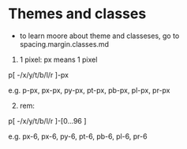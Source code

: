 <h1> Themes and classes </h1>

* to learn moore about theme and classeses, go to spacing.margin.classes.md

1) 1 pixel: px means 1 pixel

p[ -/x/y/t/b/l/r ]-px 

e.g. p-px, px-px, py-px, pt-px, pb-px, pl-px, pr-px

2) rem: 

p[ -/x/y/t/b/l/r ]-[0...96 ]   

e.g. px-6, px-6, py-6, pt-6, pb-6, pl-6, pr-6



